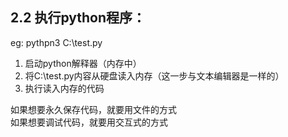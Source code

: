 ## 2.2 执行python程序：
eg:  pythpn3 C:\test.py
1. 启动python解释器（内存中）
2. 将C:\test.py内容从硬盘读入内存（这一步与文本编辑器是一样的）
3. 执行读入内存的代码

如果想要永久保存代码，就要用文件的方式  
如果想要调试代码，就要用交互式的方式  